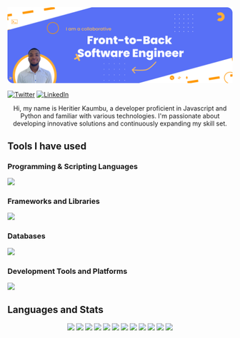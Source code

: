 <img src="/images/Banner.png">

[![Twitter](https://img.shields.io/twitter/follow/2207_hbk?style=social)](https://twitter.com/2207_hbk)
[![LinkedIn](https://img.shields.io/badge/-Heritier%20Kaumbu-blue?style=flat-square&logo=linkedin)](https://za.linkedin.com/in/heritierkaumbu)


<p align="center">
  Hi, my name is Heritier Kaumbu, a developer proficient in Javascript and Python and familiar with various technologies. I'm passionate about developing innovative solutions and continuously expanding my skill set.
</p>

## Tools I have used

### Programming & Scripting Languages

<img src="https://skillicons.dev/icons?i=html,css,js,typescript,python,cs,java,php,tailwind" />

### Frameworks and Libraries

<img src="https://skillicons.dev/icons?i=react,next,redux,nodejs,flask,fastapi,dotnet,spring," />

### Databases

<img src="https://skillicons.dev/icons?i=mongodb,mysql,postgresql" />

### Development Tools and Platforms

<img src="https://skillicons.dev/icons?i=git,github,vscode,visualstudio,postman,supabase,planetscale" />

## Languages and Stats

<div align="center">
  <img src="https://img.shields.io/badge/JavaScript-%23F7DF1E.svg?logo=javascript&logoColor=white&style=for-the-badge">
  <img src="https://img.shields.io/badge/Python-%3776AB.svg?logo=python&logoColor=white&style=for-the-badge">
  <img src="https://img.shields.io/badge/C%23-%2395128F.svg?logo=c-sharp&logoColor=white&style=for-the-badge">
  <img src="https://img.shields.io/badge/Java-%23ED8B00.svg?logo=java&logoColor=white&style=for-the-badge">
  <img src="https://img.shields.io/badge/Node.js-%23339933.svg?logo=node.js&logoColor=white&style=for-the-badge">
  <img src="https://img.shields.io/badge/React-%2361DAFB.svg?logo=react&logoColor=white&style=for-the-badge">
  <img src="https://img.shields.io/badge/React%20Native-%2320232a.svg?logo=react&logoColor=%2361dafb&style=for-the-badge">
  <img src="https://img.shields.io/badge/Django-%23092E20.svg?logo=django&logoColor=white&style=for-the-badge">
  <img src="https://img.shields.io/badge/ASP.NET-%23512BD4.svg?logo=dot-net&logoColor=white&style=for-the-badge">
  <img src="https://img.shields.io/badge/MongoDB-%2347A248.svg?logo=mongodb&logoColor=white&style=for-the-badge">
  <img src="https://img.shields.io/badge/TypeScript-%23007ACC.svg?logo=typescript&logoColor=white&style=for-the-badge">
  <img src="https://img.shields.io/badge/Supabase-%2333CCFF.svg?logo=supabase&logoColor=white&style=for-the-badge">
  <!-- Langchain badge can be added here once available -->
</div>
